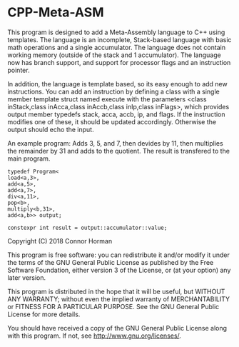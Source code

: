# CPP-Meta-ASM

This program is designed to add a Meta-Assembly language to C++ using templates.
The language is an incomplete, Stack-based language with basic math operations and a single accumulator.
The language does not contain working memory (outside of the stack and 1 accumulator). The language now has branch support,
and support for processor flags and an instruction pointer. 

In addition, the language is template based, so its easy enough to add new instructions.
You can add an instruction by defining a class with a single member template struct named execute with the parameters
<class inStack,class inAcca,class inAccb,class inIp,class inFlags>, which provides output member typedefs stack, acca, accb, 
ip, and flags.
If the instruction modifies one of these, it should be updated accordingly. Otherwise the output should echo the input.
	
An example program: Adds 3, 5, and 7, then devides by 11, then multiplies the remainder by 31 and adds to the
quotient. The result is transfered to the main program.

	typedef Program<
	load<a,3>,
	add<a,5>,
	add<a,7>,
	div<a,11>,
	pop<b>,
	multiply<b,31>,
	add<a,b>> output;
	
	constexpr int result = output::accumulator::value;

Copyright (C) 2018 Connor Horman


This program is free software: you can redistribute it and/or modify
it under the terms of the GNU General Public License as published by
the Free Software Foundation, either version 3 of the License, or
(at your option) any later version.

This program is distributed in the hope that it will be useful,
but WITHOUT ANY WARRANTY; without even the implied warranty of
MERCHANTABILITY or FITNESS FOR A PARTICULAR PURPOSE.  See the
GNU General Public License for more details.

You should have received a copy of the GNU General Public License
along with this program. If not, see <http://www.gnu.org/licenses/>.
